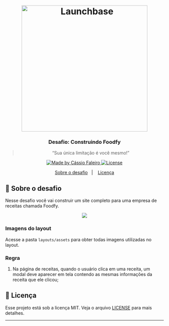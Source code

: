 <h1 align="center">
    <img alt="Launchbase" src="https://storage.googleapis.com/golden-wind/bootcamp-launchbase/logo.png" width="400px" />
</h1>

<h3 align="center">
  Desafio: Construindo Foodfy
</h3>

<blockquote align="center">“Sua única limitação é você mesmo!”</blockquote>

<p align="center">

  <a href="linkedin.com/in/cassio-faleiro/">
    <img alt="Made by Cássio Faleiro" src="https://img.shields.io/badge/made%20by-Cássio Faleiro-%23F8952D linkedin.com/in/cassio-faleiro/">
  </a>

  <a href="LICENSE" >
    <img alt="License" src="https://img.shields.io/badge/license-MIT-%23F8952D">
  </a>

</p>

<p align="center">
  <a href="#rocket-sobre-o-desafio">Sobre o desafio</a>&nbsp;&nbsp;&nbsp;|&nbsp;&nbsp;&nbsp;
  <a href="#memo-licença">Licença</a>
</p>

## :rocket: Sobre o desafio

Nesse desafio você vai construir um site completo para uma empresa de receitas chamada Foodfy.

<div align="center">
  <img src="https://rocketseat-cdn.s3-sa-east-1.amazonaws.com/mockup.png" />
</div>

### Imagens do layout

Acesse a pasta `layouts/assets` para obter todas imagens utilizadas no layout.

### Regra

1. Na página de receitas, quando o usuário clica em uma receita, um modal deve aparecer em tela contendo as mesmas informações da receita que ele clicou;


## :memo: Licença

Esse projeto está sob a licença MIT. Veja o arquivo [LICENSE](../LICENSE) para mais detalhes.

---
